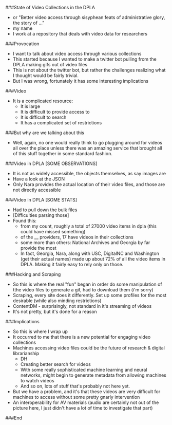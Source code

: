 ###State of Video Collections in the DPLA
  - or "Better video access through sisyphean feats of administrative glory, the story of ..."
  - my name
  - I work at a repository that deals with video data for researchers
 
###Provocation
  - I want to talk about video access through various collections
  - This started because I wanted to make a twitter bot pulling from the DPLA making gifs out of video files
  - This is not about the twitter bot, but rather the challenges realizing what I thought would be fairly trivial.
  - But I was wrong, fortunately it has some interesting implications

###Video
  - It is a complicated resource:
    - It is large
    - It is difficult to provide access to
    - It is difficult to search 
    - It has a complicated set of restrictions

###But why are we talking about this
  - Well, again, no one would really think to go plugging around for videos all over the place unless there was an amazing service that brought all of this stuff together in some standard fashion.

###Video in DPLA [SOME OBSERVATIONS]
  - It is not as widely accessible, the objects themselves, as say images are
  - Have a look at the JSON
  - Only Nara provides the actual location of their video files, and those are not directly accessible

###Video in DPLA [SOME STATS]
  - Had to pull down the bulk files
  - [Difficulties parsing those]
  - Found this: 
    - from my count, roughly a total of 27000 video items in dpla (this could have missed something)
    - of the __ providers, 17 have videos in their collections
    - some more than others: National Archives and Georgia by far provide the most
    - In fact, Georgia, Nara, along with USC, DigitalNC and Washington (get their actual names) made up about 72% of all the video items in DPLA. Making it fairly easy to rely only on those.

###Hacking and Scraping
  - So this is where the real "fun" began in order do some manipulation of tthe video files to generate a gif, had to download them (i'm sorry)
  - Scraping, every site does it differently. Set up some profiles for the most desirable (while also minding restrictions)
  - ContentDM - surprisingly, not standard in it's streaming of videos
  - It's not pretty, but it's done for a reason

###Implications
  - So this is where I wrap up
  - It occurred to me that there is a new potential for engaging video collections
  - Machines accessing video files could be the future of research & digital librarianship
    - DH
    - Creating better search for videos
    - With some really sophisticated machine learning and neural networks, 
    might begin to generate metadata from allowing machines to watch videos
    - And so on, lots of stuff that's probably not here yet.
  - But we have a problem, and it's that these videos are very difficult for machines to access without some pretty gnarly intervention
  - An interoperability for AV materials (audio are certainly not out of the picture here, I just didn't have a lot of time to investigate that part)

###End
